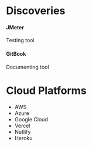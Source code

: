 # Discoveries
#### JMeter
Testing tool
#### GitBook
Documenting tool
# Cloud Platforms
- AWS
- Azure
- Google Cloud
- Vercel
- Netlify
- Heroku
